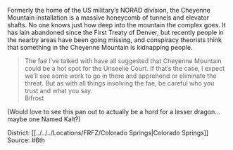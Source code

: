 Formerly the home of the US military’s NORAD division, the Cheyenne Mountain installation is a massive honeycomb of tunnels and elevator shafts. No one knows just how deep into the mountain the complex goes. It has lain abandoned since the First Treaty of Denver, but recently people in the nearby areas have been going missing, and conspiracy theorists think that something in the Cheyenne Mountain is kidnapping people.  

> The fae I’ve talked with have all suggested that Cheyenne Mountain could be a hot spot for the Unseelie Court. If that’s the case, I expect we’ll see some work to go in there and apprehend or eliminate the threat. But as with all things involving the fae, be careful who you trust and what you say.  
> Bifrost

(Would love to see this pan out to actually be a hord for a lesser dragon... maybe one Named Kalt?)

District: [[../../../Locations/FRFZ/Colorado Springs|Colorado Springs]]
Source: #6th